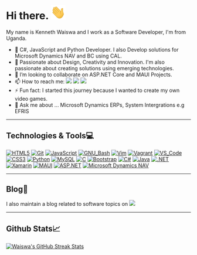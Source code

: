 # Hi there. <img src="assets/wave.gif" width="40">

My name is Kenneth Waiswa and I work as a Software Developer, I'm from Uganda.
- 🌱 C#, JavaScript and Python Developer. I also Develop solutions for Microsoft Dynamics NAV and BC using CAL.
- 💞️ Passionate about Design, Creativity and Innovation. I'm also passionate about creating solutions using emerging technologies.
- 👯 I’m looking to collaborate on ASP.NET Core and MAUI Projects.
- 📫 How to reach me: [<img src="https://img.shields.io/badge/Website-20d6fe.svg?&style=plastic"/>](https://www.kennethwaiswa.com/)
  [<img src="https://img.shields.io/badge/Twitter-1DA1F2.svg?&style=plastic&logo=twitter&logoColor=white"/>](https://twitter.com/WaiswaK)
  [<img src="https://img.shields.io/badge/Linkedin-0A66C2.svg?&style=plastic&logo=linkedin&logoColor=white"/>](https://www.linkedin.com/in/waiswak)
- ⚡ Fun fact: I started this journey because I wanted to create my own video games.
- 💬 Ask me about ... Microsoft Dynamics ERPs, System Intergrations e.g EFRIS

---

## Technologies & Tools:computer:

[![HTML5](https://img.shields.io/badge/≡-HTML5-E34F26?&style=flat-square&logo=html5&labelColor=282828)](https://developer.mozilla.org/en-US/docs/Web/HTML)
[![Git](https://img.shields.io/badge/≡-Git-F05032?logo=git&style=flat-square&labelColor=282828)](https://git-scm.com/)
[![JavaScript](https://img.shields.io/badge/≡-JavaScript-F7DF1E?logo=javascript&style=flat-square&labelColor=282828)](https://developer.mozilla.org/en-US/docs/Web/javascript)
[![GNU_Bash](https://img.shields.io/badge/≡-GNU_Bash-4EAA25?logo=GNU-Bash&style=flat-square&labelColor=282828)](https://www.gnu.org/software/bash/)
[![Vim](https://img.shields.io/badge/≡-Vim-019733?logo=Vim&style=flat-square&logoColor=019733&labelColor=282828)](https://www.vim.org/)
[![Vagrant](https://img.shields.io/badge/≡-Vagrant-1563FF?logo=vagrant&style=flat-square&logoColor=1563FF&labelColor=282828)](https://www.vagrantup.com/)
[![VS_Code](https://img.shields.io/badge/≡-VS_Code-007ACC?logo=visual-studio-code&style=flat-square&logoColor=007ACC&labelColor=282828)](https://code.visualstudio.com/)
[![CSS3](https://img.shields.io/badge/≡-CSS3-1572B6?logo=css3&style=flat-square&logoColor=1572B6&labelColor=282828)](https://developer.mozilla.org/en-US/docs/Web/CSS)
[![Python](https://img.shields.io/badge/≡-Python-3776AB?logo=Python&style=flat-square&labelColor=282828)](https://www.python.org/)
[![MySQL](https://img.shields.io/badge/≡-MySQL-4479A1?logo=mysql&style=flat-square&labelColor=282828)](https://www.mysql.com/)
[![C](https://img.shields.io/badge/≡-Language-A8B9CC?logo=C&style=flat-square&labelColor=282828)](https://www.gnu.org/software/gnu-c-manual/gnu-c-manual.html)
[![Bootstrap](https://img.shields.io/badge/≡-Bootstrap-7952B3?logo=bootstrap&style=flat-square&labelColor=282828)](https://getbootstrap.com/)
[![C#](https://img.shields.io/badge/≡-C%23-239120?logo=c-sharp&style=flat-square&labelColor=282828)](https://docs.microsoft.com/en-us/dotnet/csharp/)
[![Java](https://img.shields.io/badge/≡-Java-007396?logo=java&style=flat-square&labelColor=282828)](https://www.java.com/)
[![.NET](https://img.shields.io/badge/≡-.NET-512BD4?logo=dot-net&style=flat-square&labelColor=282828)](https://dotnet.microsoft.com/)
[![Xamarin](https://img.shields.io/badge/≡-Xamarin-3498DB?logo=xamarin&style=flat-square&labelColor=282828)](https://dotnet.microsoft.com/apps/xamarin)
[![MAUI](https://img.shields.io/badge/≡-MAUI-0078D4?logo=.net&style=flat-square&labelColor=282828)](https://github.com/dotnet/maui)
[![ASP.NET](https://img.shields.io/badge/≡-ASP.NET-512BD4?logo=dot-net&style=flat-square&labelColor=282828)](https://dotnet.microsoft.com/apps/aspnet)
[![Microsoft Dynamics NAV](https://img.shields.io/badge/≡-Microsoft_Dynamics_NAV-00A1F1?logo=microsoft-dynamics&style=flat-square&labelColor=282828)](https://dynamics.microsoft.com/en-us/nav-overview/)



---

## Blog:pencil:

I also maintain a blog related to software topics on [<img src="https://img.shields.io/badge/Medium-12100E.svg?&style=plastic&logo=medium&logoColor=white"/>](https://medium.com/@waiswak)

---

## Github Stats:chart_with_upwards_trend:

<a href="https://git.io/streak-stats">
  <img align="center" src="https://github-readme-streak-stats.herokuapp.com?user=WaiswaK&hide_border=true&background=1d1f21&stroke=20d6fe&ring=20d6fe&fire=2191b2&dates=808080&currStreakNum=c9cacc&currStreakLabel=20d6fe&sideNums=c9cacc&sideLabels=2191b2" alt="Waiswa's GitHub Streak Stats" />
</a>

